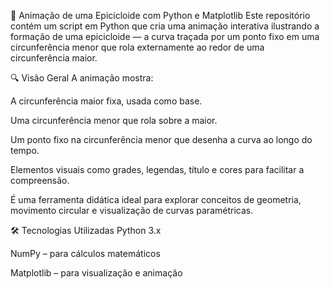 🎥 Animação de uma Epicicloide com Python e Matplotlib
Este repositório contém um script em Python que cria uma animação interativa ilustrando a formação de uma epicicloide — a curva traçada por um ponto fixo em uma circunferência menor que rola externamente ao redor de uma circunferência maior.

🔍 Visão Geral
A animação mostra:

A circunferência maior fixa, usada como base.

Uma circunferência menor que rola sobre a maior.

Um ponto fixo na circunferência menor que desenha a curva ao longo do tempo.

Elementos visuais como grades, legendas, título e cores para facilitar a compreensão.

É uma ferramenta didática ideal para explorar conceitos de geometria, movimento circular e visualização de curvas paramétricas.

🛠️ Tecnologias Utilizadas
Python 3.x

NumPy – para cálculos matemáticos

Matplotlib – para visualização e animação
